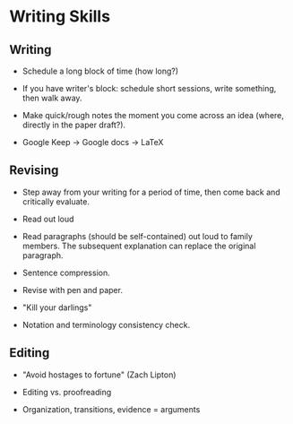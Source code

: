 # Writing Skills


## Writing

- Schedule a long block of time (how long?)

- If you have writer's block: schedule short sessions, write something, then
  walk away.

- Make quick/rough notes the moment you come across an idea (where, directly in
  the paper draft?).

- Google Keep -> Google docs -> LaTeX


## Revising

- Step away from your writing for a period of time, then come back and
  critically evaluate.

- Read out loud

- Read paragraphs (should be self-contained) out loud to family members.
  The subsequent explanation can replace the original paragraph.

- Sentence compression.

- Revise with pen and paper.

- "Kill your darlings"

- Notation and terminology consistency check.


## Editing

- "Avoid hostages to fortune" (Zach Lipton)

- Editing vs. proofreading

- Organization, transitions, evidence = arguments
